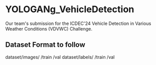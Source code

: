 # YOLOGANg_VehicleDetection
Our team's submission for the ICDEC'24 Vehicle Detection in Various Weather Conditions (VDVWC) Challenge.

## Dataset Format to follow
dataset/images/ 
              /train 
              /val 
dataset/labels/
              /train 
              /val 
